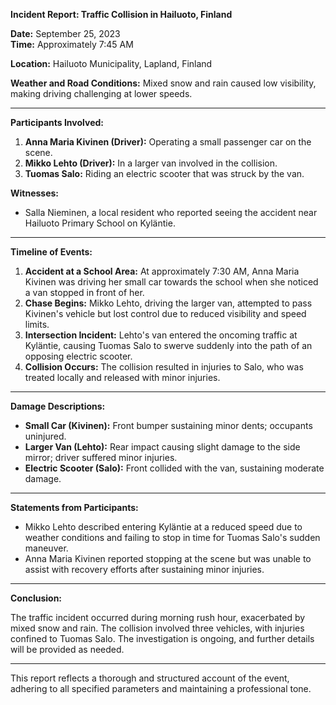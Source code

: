 

**Incident Report: Traffic Collision in Hailuoto, Finland**

**Date:** September 25, 2023  
**Time:** Approximately 7:45 AM

**Location:** Hailuoto Municipality, Lapland, Finland

**Weather and Road Conditions:** Mixed snow and rain caused low visibility, making driving challenging at lower speeds.

---

**Participants Involved:**

1. **Anna Maria Kivinen (Driver):** Operating a small passenger car on the scene.
2. **Mikko Lehto (Driver):** In a larger van involved in the collision.
3. **Tuomas Salo:** Riding an electric scooter that was struck by the van.

**Witnesses:**

- Salla Nieminen, a local resident who reported seeing the accident near Hailuoto Primary School on Kyläntie.

---

**Timeline of Events:**

1. **Accident at a School Area:** At approximately 7:30 AM, Anna Maria Kivinen was driving her small car towards the school when she noticed a van stopped in front of her.
2. **Chase Begins:** Mikko Lehto, driving the larger van, attempted to pass Kivinen's vehicle but lost control due to reduced visibility and speed limits.
3. **Intersection Incident:** Lehto's van entered the oncoming traffic at Kyläntie, causing Tuomas Salo to swerve suddenly into the path of an opposing electric scooter.
4. **Collision Occurs:** The collision resulted in injuries to Salo, who was treated locally and released with minor injuries.

---

**Damage Descriptions:**

- **Small Car (Kivinen):** Front bumper sustaining minor dents; occupants uninjured.
- **Larger Van (Lehto):** Rear impact causing slight damage to the side mirror; driver suffered minor injuries.
- **Electric Scooter (Salo):** Front collided with the van, sustaining moderate damage.

---

**Statements from Participants:**

- Mikko Lehto described entering Kyläntie at a reduced speed due to weather conditions and failing to stop in time for Tuomas Salo's sudden maneuver.
- Anna Maria Kivinen reported stopping at the scene but was unable to assist with recovery efforts after sustaining minor injuries.

---

**Conclusion:**

The traffic incident occurred during morning rush hour, exacerbated by mixed snow and rain. The collision involved three vehicles, with injuries confined to Tuomas Salo. The investigation is ongoing, and further details will be provided as needed.

---

This report reflects a thorough and structured account of the event, adhering to all specified parameters and maintaining a professional tone.
